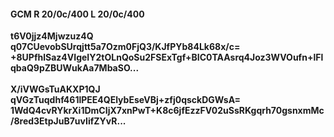 #### GCM R 20/0c/400 L 20/0c/400
**t6V0jjz4Mjwzuz4Q**<br/>**q07CUevobSUrqjtt5a7Ozm0FjQ3/KJfPYb84Lk68x/c=**<br/>**+8UPfhlSaz4VIgeIY2tOLnQoSu2FSExTgf+BIC0TAAsrq4Joz3WVOufn+lFlqbaQ9pZBUWukAa7MbaSO...**<br/><br/>
**X/iVWGsTuAKXP1QJ**<br/>**qVGzTuqdhf461lPEE4QElybEseVBj+zfj0qsckDGWsA=**<br/>**1WdQ4cvRYkrXi1DmCIjX7xnPwT+K8c6jfEzzFV02uSsRKgqrh70gsnxmMc/8red3EtpJuB7uvIifZYvR...**